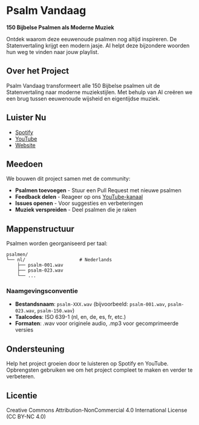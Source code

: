 # Psalm Vandaag

**150 Bijbelse Psalmen als Moderne Muziek**

Ontdek waarom deze eeuwenoude psalmen nog altijd inspireren. De Statenvertaling krijgt een modern jasje. AI helpt deze bijzondere woorden hun weg te vinden naar jouw playlist.

## Over het Project

Psalm Vandaag transformeert alle 150 Bijbelse psalmen uit de Statenvertaling naar moderne muziekstijlen. Met behulp van AI creëren we een brug tussen eeuwenoude wijsheid en eigentijdse muziek.

## Luister Nu

- [Spotify](https://open.spotify.com/artist/3ZGK9dDTHvfKU8zvPJPlIz)
- [YouTube](https://youtube.com/@psalmvandaag)
- [Website](https://psalmvandaag.nl/)

## Meedoen

We bouwen dit project samen met de community:

- **Psalmen toevoegen** - Stuur een Pull Request met nieuwe psalmen
- **Feedback delen** - Reageer op ons [YouTube-kanaal](https://youtube.com/@psalmvandaag)
- **Issues openen** - Voor suggesties en verbeteringen
- **Muziek verspreiden** - Deel psalmen die je raken

## Mappenstructuur

Psalmen worden georganiseerd per taal:

```
psalmen/
└── nl/                    # Nederlands
    ├── psalm-001.wav
    ├── psalm-023.wav
    └── ...
```

### Naamgevingsconventie

- **Bestandsnaam**: `psalm-XXX.wav` (bijvoorbeeld: `psalm-001.wav`, `psalm-023.wav`, `psalm-150.wav`)
- **Taalcodes**: ISO 639-1 (nl, en, de, es, fr, etc.)
- **Formaten**: .wav voor originele audio, .mp3 voor gecomprimeerde versies

## Ondersteuning

Help het project groeien door te luisteren op Spotify en YouTube. Opbrengsten gebruiken we om het project compleet te maken en verder te verbeteren.

## Licentie

Creative Commons Attribution-NonCommercial 4.0 International License (CC BY-NC 4.0)